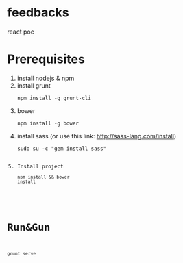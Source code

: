 # feedbacks
react poc


# Prerequisites

1. install nodejs & npm
2. install grunt <pre><code>npm install -g grunt-cli</code></pre>
3. bower <pre><code>npm install -g bower</code></pre>
4. install sass (or use this link: http://sass-lang.com/install) <pre><code>sudo su -c "gem install sass"</pre> 
5. Install project <pre><code>npm install && bower install</code></pre>

# Run&Gun
<pre><code>grunt serve</code></pre>
